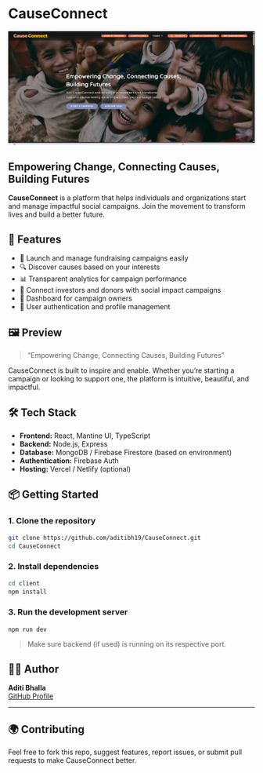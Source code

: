 
# CauseConnect

![Home Preview](https://raw.githubusercontent.com/aditibh19/causeconnect/main/public/home.png)
## Empowering Change, Connecting Causes, Building Futures

**CauseConnect** is a platform that helps individuals and organizations start and manage impactful social campaigns. Join the movement to transform lives and build a better future.

## 🚀 Features

- 🎯 Launch and manage fundraising campaigns easily
- 🔍 Discover causes based on your interests
- 📊 Transparent analytics for campaign performance
- 🧩 Connect investors and donors with social impact campaigns
- 👥 Dashboard for campaign owners
- 🔐 User authentication and profile management

## 🖼️ Preview

> “Empowering Change, Connecting Causes, Building Futures”

CauseConnect is built to inspire and enable. Whether you’re starting a campaign or looking to support one, the platform is intuitive, beautiful, and impactful.

## 🛠️ Tech Stack

- **Frontend:** React, Mantine UI, TypeScript
- **Backend:** Node.js, Express
- **Database:** MongoDB / Firebase Firestore (based on environment)
- **Authentication:** Firebase Auth
- **Hosting:** Vercel / Netlify (optional)

## 📦 Getting Started

### 1. Clone the repository

```bash
git clone https://github.com/aditibh19/CauseConnect.git
cd CauseConnect
```

### 2. Install dependencies

```bash
cd client
npm install
```

### 3. Run the development server

```bash
npm run dev
```

> Make sure backend (if used) is running on its respective port.

## 👩‍💻 Author

**Aditi Bhalla**  
[GitHub Profile](https://github.com/aditibh19)

---

## 🌍 Contributing

Feel free to fork this repo, suggest features, report issues, or submit pull requests to make CauseConnect better.
